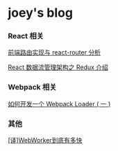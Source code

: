 # joey's blog

### React 相关
[前端路由实现与 react-router 分析](https://github.com/joeyguo/blog/issues/2)

[React 数据流管理架构之 Redux 介绍](https://github.com/joeyguo/blog/issues/3)

### Webpack 相关
[如何开发一个 Webpack Loader ( 一 )](https://github.com/joeyguo/blog/issues/4)


### 其他
[[译]WebWorker到底有多快](https://github.com/joeyguo/blog/issues/1)
